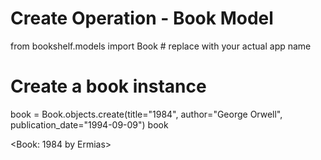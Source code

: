 # Create Operation - Book Model
from bookshelf.models import Book  # replace with your actual app name

# Create a book instance
book = Book.objects.create(title="1984", author="George Orwell", publication_date="1994-09-09")
book

<Book: 1984 by Ermias>
